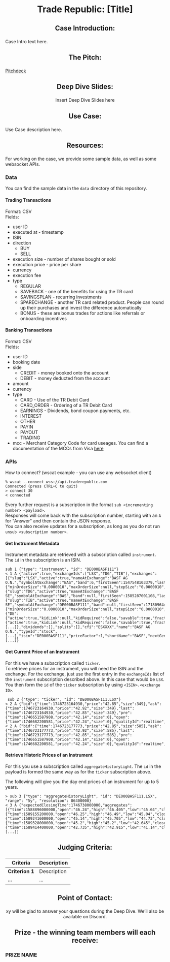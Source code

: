 # <p align="center"> Trade Republic: [Title] </p>

## <p align="center"> Case Introduction: </p>

Case Intro text here.

## <p align="center"> The Pitch: </p>

[Pitchdeck](TR@CDTMHacks_GitHub.pdf)

## <p align="center"> Deep Dive Slides: </p>

<p align="center"> Insert Deep Dive Slides here </p>

## <p align="center"> Use Case: </p>

Use Case description here.

##  <p align="center"> Resources: </p>

For working on the case, we provide some sample data, as well as some websocket APIs.

### Data

You can find the sample data in the `data` directory of this repository.

#### Trading Transactions

Format: CSV  
Fields:
- user ID
- executed at - timestamp
- ISIN
- direction
    - BUY
    - SELL
- execution size - number of shares bought or sold 
- execution price - price per share
- currency
- execution fee
- type 
    - REGULAR
    - SAVEBACK - one of the benefits for using the TR card
    - SAVINGSPLAN - recurring investments
    - SPARECHANGE - another TR card related product. People can round up their purchases and invest the difference automatically
    - BONUS - these are bonus trades for actions like referrals or onboarding incentives


#### Banking Transactions
Format: CSV  
Fields:
- user ID
- booking date
- side
    - CREDIT - money booked onto the account
    - DEBIT - money deducted from the account
- amount
- currency
- type
    - CARD - Use of the TR Debit Card
    - CARD_ORDER - Ordering of a TR Debit Card
    - EARNINGS - Dividends, bond coupon payments, etc.
    - INTEREST
    - OTHER
    - PAYIN 
    - PAYOUT
    - TRADING
- mcc - Merchant Category Code for card useages. You can find a documentation of the MCCs from Visa [here](https://usa.visa.com/dam/VCOM/download/merchants/visa-merchant-data-standards-manual.pdf)

### APIs

How to connect? (wscat example - you can use any websocket client)
```
% wscat --connect wss://api.traderepublic.com
Connected (press CTRL+C to quit)
> connect 30
< connected
```

Every further request is a subscription in the format `sub <incrementing number> <payload>`.  
Responses will come back with the subscription number, starting with an `A` for "Answer" and then contain the JSON response.  
You can also receive updates for a subscription, as long as you do not run `unsub <subscription number>`.

#### Get Instrument Metadata
Instrument metadata are retrieved with a subscription called `instrument`. The `id` in the subscription is an ISIN.
```
sub 1 {"type": "instrument", "id": "DE000BASF111"}
< 1 A {"active":true,"exchangeIds":["LSX","TDG","TIB"],"exchanges":[{"slug":"LSX","active":true,"nameAtExchange":"BASF AG O.N.","symbolAtExchange":"BAS","band":6,"firstSeen":1547548103379,"lastSeen":1746673522056,"firstTradingDay":null,"lastTradingDay":null,"tradingTimes":null,"fractionalTrading":{"minOrderSize":"0.0000010","maxOrderSize":null,"stepSize":"0.0000010","minOrderAmount":"1","maxOrderAmount":null},"settlementRoute":"DEFAULT","weight":null},{"slug":"TDG","active":true,"nameAtExchange":"BASF SE","symbolAtExchange":"BAS","band":null,"firstSeen":1585287001108,"lastSeen":1746682222427,"firstTradingDay":null,"lastTradingDay":null,"tradingTimes":null,"fractionalTrading":null,"settlementRoute":"DEFAULT","weight":null},{"slug":"TIB","active":true,"nameAtExchange":"BASF SE","symbolAtExchange":"DE000BASF111","band":null,"firstSeen":1718096444166,"lastSeen":1746716424091,"firstTradingDay":null,"lastTradingDay":null,"tradingTimes":null,"fractionalTrading":{"minOrderSize":"0.0000010","maxOrderSize":null,"stepSize":"0.0000010","minOrderAmount":null,"maxOrderAmount":null},"settlementRoute":"DEFAULT","weight":null}],"jurisdictions":{"DE":{"active":true,"kidLink":null,"kidRequired":false,"savable":true,"fractionalTradingAllowed":true,"proprietaryTradable":true,"usesWeightsForExchanges":false,"weights":null},"AT":{"active":true,"kidLink":null,"kidRequired":false,"savable":true,"fractionalTradingAllowed":true,"proprietaryTradable":true,"usesWeightsForExchanges":false,"weights":null},[...]},"dividends":[],"splits":[],"cfi":"ESXXXX","name":"BASF AG O.N.","typeId":"stock",[...],"isin":"DE000BASF111","priceFactor":1,"shortName":"BASF","nextGenName":"BASF","alarmsName":"BASF",[...]}
```

#### Get Current Price of an Instrument
For this we have a subscription called `ticker`.  
To retrieve prices for an instrument, you will need the ISIN and the exchange. For the exchange, just use the first entry in the `exchangeIds` list of the `instrument` subscription described above. In this case that would be `LSX`. 
You then form the `id` of the `ticker` subscription by using `<ISIN>.<exchange ID>`.

```
 sub 2 {"type": "ticker", "id": "DE000BASF111.LSX"}
< 2 A {"bid":{"time":1746723164930,"price":"42.85","size":349},"ask":{"time":1746723164930,"price":"42.92","size":349},"last":{"time":1746723164930,"price":"42.85","size":349},"pre":{"time":1746651587908,"price":"42.14","size":0},"open":{"time":1746682200581,"price":"42.24","size":0},"qualityId":"realtime","leverage":null,"delta":null}
< 2 A {"bid":{"time":1746723177773,"price":"42.85","size":585},"ask":{"time":1746723177773,"price":"42.92","size":585},"last":{"time":1746723177773,"price":"42.85","size":585},"pre":{"time":1746651587908,"price":"42.14","size":0},"open":{"time":1746682200581,"price":"42.24","size":0},"qualityId":"realtime","leverage":null,"delta":null}
```

#### Retrieve Historic Prices of an Instrument
For this you use a subscription called `aggregateHistoryLight`. The `id` in the payload is formed the same way as for the `ticker` subscription above.

The following will give you the day end prices of an instrument for up to 5 years.
```
> sub 3 {"type": "aggregateHistoryLight", "id": "DE000BASF111.LSX", "range": "5y", "resolution": 86400000}
< 3 A {"expectedClosingTime":1746738000000,"aggregates":[{"time":1588896000000,"open":"46.24","high":"46.405","low":"45.64","close":"46.25","volume":0,"adjValue":"46.25"},{"time":1589155200000,"open":"46.25","high":"46.49","low":"45.04","close":"45.37","volume":0,"adjValue":"45.37"},{"time":1589241600000,"open":"45.14","high":"45.705","low":"44.73","close":"45.2","volume":0,"adjValue":"45.2"},{"time":1589328000000,"open":"45.2","high":"45.2","low":"42.645","close":"43.045","volume":0,"adjValue":"43.045"},{"time":1589414400000,"open":"42.735","high":"42.915","low":"41.14","close":"42.78","volume":0,"adjValue":"42.78"}, [...]]
```


## <p align="center"> Judging Criteria: </p>

| **Criteria**                         | **Description**                                                                 |
|-------------------------------------|---------------------------------------------------------------------------------|
| **Criterion 1**                      | Description                                 |
| **...** | ...                       |





## <p align="center"> Point of Contact: </p>

<p align="center">  xy will be glad to answer your questions during the Deep Dive. We’ll also be available on Discord. </p>

## <p align="center"> Prize - the winning team members will each receive: </p>

### PRIZE NAME
